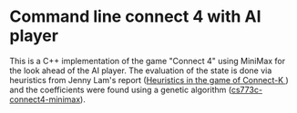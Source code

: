 # Command line connect 4 with AI player

This is a C++ implementation of the game "Connect 4" using MiniMax for the look ahead of the AI player. The evaluation of the state is done via heuristics from Jenny Lam's report ([Heuristics in the game of Connect-K
](http://www.ics.uci.edu/~jlam2/connectk.pdf)) and the coefficients were found using a genetic algorithm ([cs773c-connect4-minimax](https://github.com/TJSomething/cs773c-connect4-minimax)).